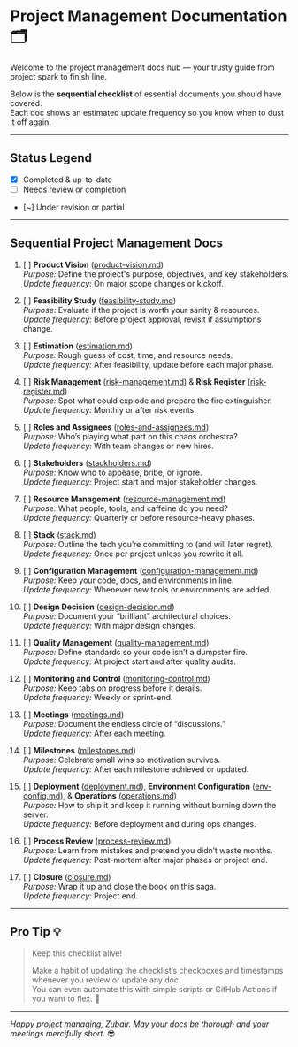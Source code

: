 <!--
START OF project-management/README.md

Purpose:
Provide a roadmap for project management documentation following a natural project lifecycle sequence.

Update Frequency:
Review at each project phase transition or major update.

Location: docs/project-management/README.md
-->

# Project Management Documentation 🗂️

Welcome to the project management docs hub — your trusty guide from project spark to finish line.

Below is the **sequential checklist** of essential documents you should have covered.  
Each doc shows an estimated update frequency so you know when to dust it off again.

---

## Status Legend

- [x] Completed & up-to-date  
- [ ] Needs review or completion  
- [~] Under revision or partial  

---

## Sequential Project Management Docs

1. [ ] **Product Vision** ([product-vision.md](product-vision.md))  
   _Purpose:_ Define the project's purpose, objectives, and key stakeholders.  
   _Update frequency:_ On major scope changes or kickoff.

2. [ ] **Feasibility Study** ([feasibility-study.md](feasibility-study.md))  
   _Purpose:_ Evaluate if the project is worth your sanity & resources.  
   _Update frequency:_ Before project approval, revisit if assumptions change.

3. [ ] **Estimation** ([estimation.md](estimation.md))  
   _Purpose:_ Rough guess of cost, time, and resource needs.  
   _Update frequency:_ After feasibility, update before each major phase.

4. [ ] **Risk Management** ([risk-management.md](risk-management.md)) & **Risk Register** ([risk-register.md](risk-register.md))  
   _Purpose:_ Spot what could explode and prepare the fire extinguisher.  
   _Update frequency:_ Monthly or after risk events.

5. [ ] **Roles and Assignees** ([roles-and-assignees.md](roles-and-assignees.md))  
   _Purpose:_ Who’s playing what part on this chaos orchestra?  
   _Update frequency:_ With team changes or new hires.

6. [ ] **Stakeholders** ([stackholders.md](stakeholders.md))  
   _Purpose:_ Know who to appease, bribe, or ignore.  
   _Update frequency:_ Project start and major stakeholder changes.

7. [ ] **Resource Management** ([resource-management.md](resource-management.md))  
   _Purpose:_ What people, tools, and caffeine do you need?  
   _Update frequency:_ Quarterly or before resource-heavy phases.
   
8. [ ] **Stack** ([stack.md](../stack.md))  
   _Purpose:_ Outline the tech you’re committing to (and will later regret).  
   _Update frequency:_ Once per project unless you rewrite it all.

9. [ ] **Configuration Management** ([configuration-management.md](configuration-management.md))  
   _Purpose:_ Keep your code, docs, and environments in line.  
   _Update frequency:_ Whenever new tools or environments are added.

10. [ ] **Design Decision** ([design-decision.md](design-decision.md))  
   _Purpose:_ Document your “brilliant” architectural choices.  
   _Update frequency:_ With major design changes.

11. [ ] **Quality Management** ([quality-management.md](quality-management.md))  
    _Purpose:_ Define standards so your code isn’t a dumpster fire.  
    _Update frequency:_ At project start and after quality audits.

12. [ ] **Monitoring and Control** ([monitoring-control.md](monitoring-control.md))  
    _Purpose:_ Keep tabs on progress before it derails.  
    _Update frequency:_ Weekly or sprint-end.

13. [ ] **Meetings** ([meetings.md](meetings.md))  
    _Purpose:_ Document the endless circle of “discussions.”  
    _Update frequency:_ After each meeting.

14. [ ] **Milestones** ([milestones.md](milestones.md))  
    _Purpose:_ Celebrate small wins so motivation survives.  
    _Update frequency:_ After each milestone achieved or updated.

15. [ ] **Deployment** ([deployment.md](deployment.md)), **Environment Configuration** ([env-config.md](env-config.md)), & **Operations** ([operations.md](operations.md))  
    _Purpose:_ How to ship it and keep it running without burning down the server.  
    _Update frequency:_ Before deployment and during ops changes.

16. [ ] **Process Review** ([process-review.md](process-review.md))  
    _Purpose:_ Learn from mistakes and pretend you didn’t waste months.  
    _Update frequency:_ Post-mortem after major phases or project end.

17. [ ] **Closure** ([closure.md](closure.md))  
    _Purpose:_ Wrap it up and close the book on this saga.  
    _Update frequency:_ Project end.

---

## Pro Tip 💡

> Keep this checklist alive!  
>  
> Make a habit of updating the checklist’s checkboxes and timestamps whenever you review or update any doc.  
> You can even automate this with simple scripts or GitHub Actions if you want to flex. 💪

---

*Happy project managing, Zubair. May your docs be thorough and your meetings mercifully short.* 😎

<!-- END OF project-management/README.md -->
